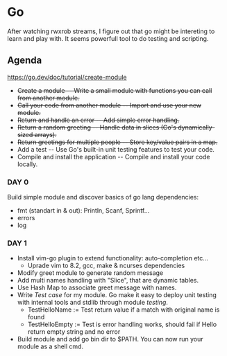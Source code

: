 # Go
After watching rwxrob streams, I figure out that go might be intereting
to learn and play with. It seems powerfull tool to do testing and
scripting.



## Agenda
https://go.dev/doc/tutorial/create-module
- ~~Create a module -- Write a small module with functions you can call from another module.~~
- ~~Call your code from another module -- Import and use your new module.~~
- ~~Return and handle an error -- Add simple error handling.~~
- ~~Return a random greeting -- Handle data in slices (Go's dynamically-sized arrays).~~
- ~~Return greetings for multiple people -- Store key/value pairs in a map.~~
- Add a test -- Use Go's built-in unit testing features to test your code.
- Compile and install the application -- Compile and install your code locally.

### DAY 0
Build simple module and discover basics of go lang
dependencies:
- fmt (standart in & out): Println, Scanf, Sprintf...
- errors
- log


### DAY 1
- Install vim-go plugin to extend functionality: auto-completion etc...
  - Uprade vim to 8.2, gcc, make & ncurses dependencies
- Modify greet module to generate random message 
- Add multi names handling with "Slice", that are dynamic tables.
- Use Hash Map to associate greet message with names.
- Write *Test case* for my module. Go make it easy to deploy unit
  testing with internal tools and stdlib through module *testing*.
  - TestHelloName := Test return value if a match with original name is
    found
  - TestHelloEmpty := Test is error handling works, should fail if Hello
    return empty string and no error
- Build module and add go bin dir to $PATH. You can now run your module
  as a shell cmd.
